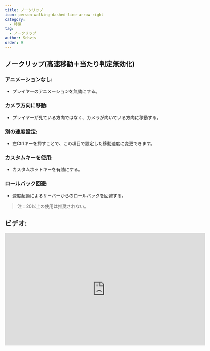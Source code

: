 ```yaml
---
title: ノークリップ
icon: person-walking-dashed-line-arrow-right
category:
  - 特徴
tag:
  - ノークリップ
author: Schvis
order: 9
---
```


## ノークリップ(高速移動＋当たり判定無効化)
### アニメーションなし:
- プレイヤーのアニメーションを無効にする。
### カメラ方向に移動:
- プレイヤーが見ている方向ではなく、カメラが向いている方向に移動する。
### 別の速度設定:
- 左Ctrlキーを押すことで、この項目で設定した移動速度に変更できます。
### カスタムキーを使用:
- カスタムホットキーを有効にする。
### ロールバック回避:
- 速度超過によるサーバーからのロールバックを回避する。

> 注：20以上の使用は推奨されない。

## ビデオ:

<div class="iframe-container"><iframe width="640" height="360" src="https://www.youtube.com/embed/nPdq-yzBt3k?list=PL5eI1Tb64p56g27qfYk7VuFTz4FK6YrKa" title="Korepi - NoClip" frameborder="0" allow="accelerometer; autoplay; clipboard-write; encrypted-media; gyroscope; picture-in-picture; web-share" allowfullscreen></iframe></div>
